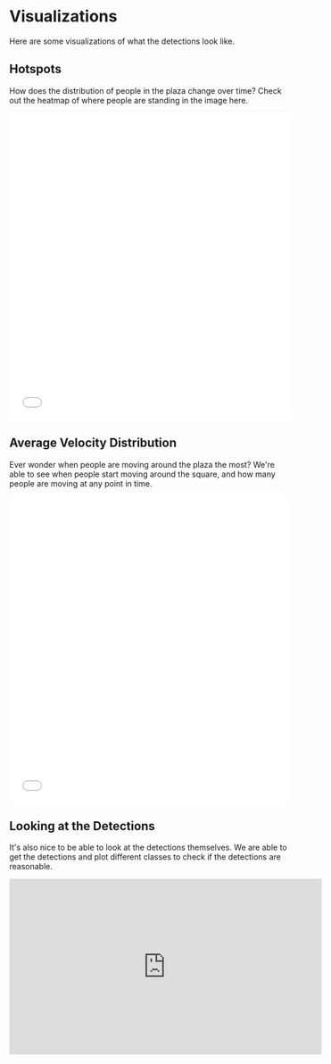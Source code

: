 # Visualizations

Here are some visualizations of what the detections look like.

## Hotspots

How does the distribution of people in the plaza change over time?
Check out the heatmap of where people are standing in the image here.

<link rel="stylesheet" href="https://cdn.pydata.org/bokeh/release/bokeh-0.12.3.min.css" type="text/css" />
        
<script type="text/javascript" src="https://cdn.pydata.org/bokeh/release/bokeh-0.12.3.min.js"></script>

<iframe src="locations.html"
        sandbox="allow-same-origin allow-scripts"
        width="100%"
        height="550"
        scrolling="no"
        seamless="seamless"
        frameborder="0">
</iframe>

## Average Velocity Distribution

Ever wonder when people are moving around the plaza the most?
We're able to see when people start moving around the square, and how many
people are moving at any point in time.

<iframe src="synthetic_velocities.html"
    sandbox="allow-same-origin allow-scripts"
    width="100%"
    height="550"
    scrolling="no"
    seamless="seamless"
    frameborder="0">
</iframe>

## Looking at the Detections

It's also nice to be able to look at the detections themselves.
We are able to get the detections and plot different classes to check if the
detections are reasonable.

<iframe width="560" height="315" src="https://www.youtube.com/embed/Q-dZt2IdMKg" frameborder="0" allow="accelerometer; autoplay; encrypted-media; gyroscope; picture-in-picture" allowfullscreen></iframe>
